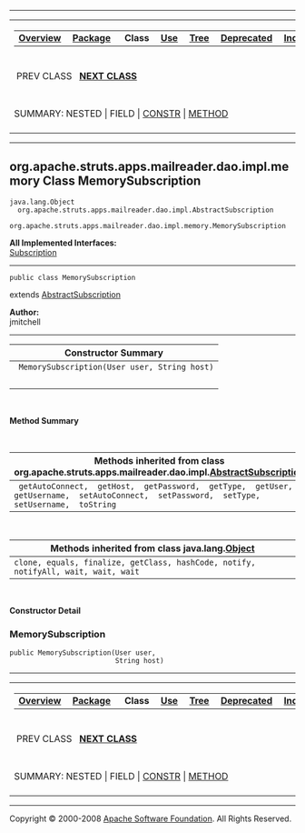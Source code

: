 ------------------------------------------------------------------------

<span id="navbar_top"></span> [](#skip-navbar_top "Skip navigation links")

<table>
<colgroup>
<col width="50%" />
<col width="50%" />
</colgroup>
<tbody>
<tr class="odd">
<td align="left"><span id="navbar_top_firstrow"></span>
<table>
<tbody>
<tr class="odd">
<td align="left"><a href="../../../../../../../../overview-summary.html.md"><strong>Overview</strong></a> </td>
<td align="left"><a href="package-summary.html.md"><strong>Package</strong></a> </td>
<td align="left"> <strong>Class</strong> </td>
<td align="left"><a href="class-use/MemorySubscription.html.md"><strong>Use</strong></a> </td>
<td align="left"><a href="package-tree.html.md"><strong>Tree</strong></a> </td>
<td align="left"><a href="../../../../../../../../deprecated-list.html.md"><strong>Deprecated</strong></a> </td>
<td align="left"><a href="../../../../../../../../index-all.html.md"><strong>Index</strong></a> </td>
<td align="left"><a href="../../../../../../../../help-doc.html.md"><strong>Help</strong></a> </td>
</tr>
</tbody>
</table></td>
<td align="left"></td>
</tr>
<tr class="even">
<td align="left"> PREV CLASS   <a href="../../../../../../../../org/apache/struts/apps/mailreader/dao/impl/memory/MemoryUser.html.md" title="class in org.apache.struts.apps.mailreader.dao.impl.memory"><strong>NEXT CLASS</strong></a></td>
<td align="left"><a href="../../../../../../../../index.html.md?org/apache/struts/apps/mailreader/dao/impl/memory/MemorySubscription.html"><strong>FRAMES</strong></a>    <a href="MemorySubscription.html"><strong>NO FRAMES</strong></a>    
<a href="../../../../../../../../allclasses-noframe.html.md"><strong>All Classes</strong></a></td>
</tr>
<tr class="odd">
<td align="left">SUMMARY: NESTED | FIELD | <a href="#constructor_summary">CONSTR</a> | <a href="#methods_inherited_from_class_org.apache.struts.apps.mailreader.dao.impl.AbstractSubscription">METHOD</a></td>
<td align="left">DETAIL: FIELD | <a href="#constructor_detail">CONSTR</a> | METHOD</td>
</tr>
</tbody>
</table>

<span id="skip-navbar_top"></span>

------------------------------------------------------------------------

org.apache.struts.apps.mailreader.dao.impl.memory
 Class MemorySubscription
-------------------------------------------------

    java.lang.Object
      org.apache.struts.apps.mailreader.dao.impl.AbstractSubscription
          org.apache.struts.apps.mailreader.dao.impl.memory.MemorySubscription

**All Implemented Interfaces:**  
[Subscription](../../../../../../../../org/apache/struts/apps/mailreader/dao/Subscription.html.md "interface in org.apache.struts.apps.mailreader.dao")

------------------------------------------------------------------------

    public class MemorySubscription

extends [AbstractSubscription](../../../../../../../../org/apache/struts/apps/mailreader/dao/impl/AbstractSubscription.html.md "class in org.apache.struts.apps.mailreader.dao.impl")

**Author:**  
jmitchell

------------------------------------------------------------------------

<span id="constructor_summary"></span>

| **Constructor Summary**                       |
|-----------------------------------------------|
| ` MemorySubscription(User user, String host)` 
                                                |

  <span id="method_summary"></span>

**Method Summary**

 <span id="methods_inherited_from_class_org.apache.struts.apps.mailreader.dao.impl.AbstractSubscription"></span>

| **Methods inherited from class org.apache.struts.apps.mailreader.dao.impl.[AbstractSubscription](../../../../../../../../org/apache/struts/apps/mailreader/dao/impl/AbstractSubscription.html.md "class in org.apache.struts.apps.mailreader.dao.impl")** |
|--------------------------------------------------------------------------------------------------------------------------------------------------------------------------------------------------------------------------------------------------------|
| ` getAutoConnect,  getHost,  getPassword,  getType,  getUser,  getUsername,  setAutoConnect,  setPassword,  setType,  setUsername,  toString`                                                                                                          |

 <span id="methods_inherited_from_class_java.lang.Object"></span>

| **Methods inherited from class java.lang.[Object](http://java.sun.com/j2se/1.4.2/docs/api/java/lang/Object.html.md?is-external=true "class or interface in java.lang")** |
|-----------------------------------------------------------------------------------------------------------------------------------------------------------------------|
| `clone, equals, finalize, getClass, hashCode, notify, notifyAll, wait, wait, wait`                                                                                    |

 

<span id="constructor_detail"></span>

**Constructor Detail**

### MemorySubscription

    public MemorySubscription(User user,
                              String host)

------------------------------------------------------------------------

<span id="navbar_bottom"></span> [](#skip-navbar_bottom "Skip navigation links")

<table>
<colgroup>
<col width="50%" />
<col width="50%" />
</colgroup>
<tbody>
<tr class="odd">
<td align="left"><span id="navbar_bottom_firstrow"></span>
<table>
<tbody>
<tr class="odd">
<td align="left"><a href="../../../../../../../../overview-summary.html.md"><strong>Overview</strong></a> </td>
<td align="left"><a href="package-summary.html.md"><strong>Package</strong></a> </td>
<td align="left"> <strong>Class</strong> </td>
<td align="left"><a href="class-use/MemorySubscription.html.md"><strong>Use</strong></a> </td>
<td align="left"><a href="package-tree.html.md"><strong>Tree</strong></a> </td>
<td align="left"><a href="../../../../../../../../deprecated-list.html.md"><strong>Deprecated</strong></a> </td>
<td align="left"><a href="../../../../../../../../index-all.html.md"><strong>Index</strong></a> </td>
<td align="left"><a href="../../../../../../../../help-doc.html.md"><strong>Help</strong></a> </td>
</tr>
</tbody>
</table></td>
<td align="left"></td>
</tr>
<tr class="even">
<td align="left"> PREV CLASS   <a href="../../../../../../../../org/apache/struts/apps/mailreader/dao/impl/memory/MemoryUser.html.md" title="class in org.apache.struts.apps.mailreader.dao.impl.memory"><strong>NEXT CLASS</strong></a></td>
<td align="left"><a href="../../../../../../../../index.html.md?org/apache/struts/apps/mailreader/dao/impl/memory/MemorySubscription.html"><strong>FRAMES</strong></a>    <a href="MemorySubscription.html"><strong>NO FRAMES</strong></a>    
<a href="../../../../../../../../allclasses-noframe.html.md"><strong>All Classes</strong></a></td>
</tr>
<tr class="odd">
<td align="left">SUMMARY: NESTED | FIELD | <a href="#constructor_summary">CONSTR</a> | <a href="#methods_inherited_from_class_org.apache.struts.apps.mailreader.dao.impl.AbstractSubscription">METHOD</a></td>
<td align="left">DETAIL: FIELD | <a href="#constructor_detail">CONSTR</a> | METHOD</td>
</tr>
</tbody>
</table>

<span id="skip-navbar_bottom"></span>

------------------------------------------------------------------------

Copyright © 2000-2008 [Apache Software Foundation](http://www.apache.org/). All Rights Reserved.
